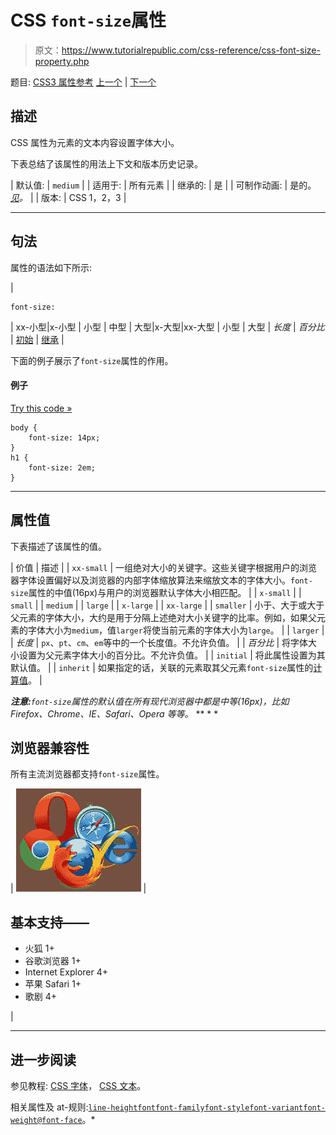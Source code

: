 # CSS `font-size`属性

> 原文：<https://www.tutorialrepublic.com/css-reference/css-font-size-property.php>

题目: [CSS3 属性参考](css3-properties.php) [上一个](css-font-family-property.php) | [下一个](css3-font-size-adjust-property.php)

## 描述

CSS 属性为元素的文本内容设置字体大小。

下表总结了该属性的用法上下文和版本历史记录。

| 默认值: | `medium` |
| 适用于: | 所有元素 |
| 继承的: | 是 |
| 可制作动画: | 是的。 [*见*](css-animatable-properties.php)*。* |
| 版本: | CSS 1，2，3 |

* * *

## 句法

属性的语法如下所示:

| 

```
font-size: 
```

 | xx-小型&#124;x-小型 &#124; 小型 &#124; 中型 &#124; 大型&#124;x-大型&#124;xx-大型 &#124; 小型 &#124; 大型 &#124; *长度* &#124; *百分比* &#124; [初始](../definitions.php#initial) &#124; [继承](../definitions.php#inherit) |

下面的例子展示了`font-size`属性的作用。

#### 例子

[Try this code »](../codelab.php?topic=css&file=font-size-property "Try this code using online Editor")

```
body {
    font-size: 14px;
}
h1 {
    font-size: 2em;  
}
```

* * *

## 属性值

下表描述了该属性的值。

| 价值 | 描述 |
| `xx-small` | 一组绝对大小的关键字。这些关键字根据用户的浏览器字体设置偏好以及浏览器的内部字体缩放算法来缩放文本的字体大小。`font-size`属性的中值(16px)与用户的浏览器默认字体大小相匹配。 |
| `x-small` |
| `small` |
| `medium` |
| `large` |
| `x-large` |
| `xx-large` |
| `smaller` | 小于、大于或大于父元素的字体大小，大约是用于分隔上述绝对大小关键字的比率。例如，如果父元素的字体大小为`medium`，值`larger`将使当前元素的字体大小为`large`。 |
| `larger` |
| *长度* | `px`、`pt`、`cm`、`em`等中的一个长度值。不允许负值。 |
| *百分比* | 将字体大小设置为父元素字体大小的百分比。不允许负值。 |
| `initial` | 将此属性设置为其默认值。 |
| `inherit` | 如果指定的话，关联的元素取其父元素`font-size`属性的[计算值](../definitions.php#computed-value)。 |

 ***注意:**`font-size`属性的默认值在所有现代浏览器中都是中等(16px)，比如 Firefox、Chrome、IE、Safari、Opera 等等。*  ** * *

## 浏览器兼容性

所有主流浏览器都支持`font-size`属性。

| ![Browsers Icon](img/e9331123c77668c1832e541c2fca1002.png) | 

## 基本支持——

*   火狐 1+
*   谷歌浏览器 1+
*   Internet Explorer 4+
*   苹果 Safari 1+
*   歌剧 4+

 |

* * *

## 进一步阅读

参见教程: [CSS 字体](../css-tutorial/css-fonts.php)， [CSS 文本](../css-tutorial/css-text.php)。

相关属性及 at-规则:[`line-height`](css-line-height-property.php)[`font`](css-font-property.php)[`font-family`](css-font-family-property.php)[`font-style`](css-font-style-property.php)[`font-variant`](css-font-variant-property.php)[`font-weight`](css-font-weight-property.php)[`@font-face`](css-font-face-rule.php)。*